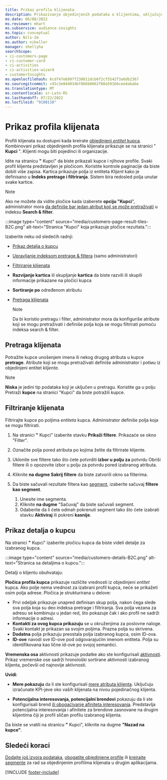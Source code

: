 ```yaml
---
title: Prikaz profila klijenata
description: Prikazivanje objedinjenih podataka o klijentima, uključujući korišćenje pretrage i filtriranja
ms.date: 06/08/2022
ms.reviewer: mhart
ms.subservice: audience-insights
ms.topic: conceptual
author: Nils-2m
ms.author: nikeller
manager: shellyha
searchScope:
- ci-customers-page
- ci-customer-card
- ci-activities
- ci-activities-wizard
- customerInsights
ms.openlocfilehash: 6cdf47e6997f230811dcb0f2cf5542f3a6db2367
ms.sourcegitcommit: c45c3e044034bf866b0662f80a59166cee4ababe
ms.translationtype: MT
ms.contentlocale: sr-Latn-RS
ms.lasthandoff: 07/22/2022
ms.locfileid: "9188110"
---
```

# <a name="view-customer-profiles"></a>Prikaz profila klijenata

Profili klijenata su dostupni kada kreirate [objedinjeni *entitet* kupca](data-unification.md). Kombinovani prikaz objedinjenih profila klijenata prikazuje se na stranici " **Kupci** ". Klijenti mogu biti pojedinci ili organizacije.

Idite na stranicu **"** Kupci" da biste prikazali kupce i njihove profile. Svaki profil klijenta predstavljen je pločicom. Koristite kontrole paginacije da biste dobili više zapisa. Kartica prikazuje polja iz entiteta *Klijent* kako je definisano u **Indeks pretrage i filtriranja**. Sistem bira redosled polja unutar svake kartice.

> [!NOTE]
> Ako ne možete da vidite pločice kada izaberete **opciju "Kupci**", administrator mora [da definiše bar jedan atribut koji se može pretraživati](search-filter-index.md) u indeksu **Search & filter**.

:::image type="content" source="media/customers-page-result-tiles-B2C.png" alt-text="Stranica &quot;Kupci&quot; koja prikazuje pločice rezultata.":::

Izaberite neku od sledećih radnji:
- [Prikaz detalja o kupcu](#view-customer-details)
- [Upravljanje indeksom pretrage & filtera](search-filter-index.md) (samo administratori)
- [Filtriranje klijenata](#filter-customers)
- **Razvijanje kartica** ili skupljanje **kartica** da biste razvili ili skupili informacije prikazane na pločici kupca
- **Sortiranje po** određenom atributu
- [Pretraga klijenata](#search-for-customers)

  > [!NOTE]
  > Da bi koristio pretragu i filter, administrator mora da konfiguriše atribute koji se mogu pretraživati i definiše polja koja se mogu filtrirati pomoću indeksa search & filter.

## <a name="search-for-customers"></a>Pretraga klijenata

Potražite kupce unošenjem imena ili nekog drugog atributa u kupce **pretrage**. Atribute koji se mogu pretraživati definiše administrator i potiиu iz objedinjeni entitet *klijenta*.

> [!NOTE]
> **Niska** je jedini tip podataka koji je uključen u pretragu. Koristite ga u polju Pretraži **kupce** na stranici "Kupci" da biste potražili kupce.

## <a name="filter-customers"></a>Filtriranje klijenata

Filtrirajte kupce po poljima *entiteta* kupca. Administrator definiše polja koja se mogu filtrirati.

1. Na stranici **"** Kupci" izaberite stavku **Prikaži filtere**. Prikazaće se okno "Filter".

1. Označite polja pored atributa po kojima želite da filtrirate klijente.

1. Uklonite sve filtere tako što ćete potvrditi **izbor u polju za** potvrdu Obriši filtere ili o opozovite izbor u polju za potvrdu pored izabranog atributa.

1. Kliknite **na dugme Sakrij filtere** da biste zatvorili okno sa filterima.

1. Da biste sačuvali rezultate filtera kao [segment](segments.md), izaberite sačuvaj **filtere kao segment**.
   1. Unesite ime segmenta.
   1. Kliknite **na dugme** "Sačuvaj" da biste sačuvali segment.
   1. Odaberite da li ćete odmah pokrenuti segment tako što ćete izabrati stavku **Aktiviraj** ili pokreni **kasnije**.

## <a name="view-customer-details"></a>Prikaz detalja o kupcu

Na stranici **"** Kupci" izaberite pločicu kupca da biste videli detalje za izabranog kupca.

:::image type="content" source="media/customers-details-B2C.png" alt-text="Stranica sa detaljima o kupcu.":::

Detalji o klijentu obuhvataju:

**Pločica profila kupca** prikazuje različite vrednosti iz objedinjeni *entitet* kupca. Ako polje nema vrednost za izabrani profil kupca, neće se prikažeti osim polja adrese. Pločica je strukturirana u delove:

- Prvi odeljak prikazuje unapred definisan skup polja, nakon čega slede sva polja koja su deo indeksa pretrage i filtriranja. Sva polja vezana za adresu se kombinuju u jedan red, što pokazuje čak i ako profil ne sadrži informacije o adresi.
- **Kontakti za ovog kupca prikazuju** se u okruženjima za poslovne naloge. Svaki kontakt je prikazan sa svojim poljima. Prazna polja su skrivena.
- **Dodatna** polja prikazuju preostala polja izabranog kupca, osim ID-ova.
- **ID-ove** navodi sve ID-ove pod odgovarajućim imenom entiteta. Polja su identifikovana kao lične id-ove po svojoj semantici.

**Vremenska osa** aktivnosti prikazuje podatke ako ste konfigurisali [aktivnosti](activities.md). Prikaz vremenske ose sadrži hronološki sortirane aktivnosti izabranog klijenta, počevši od najnovije aktivnosti.

**Uvidi**:

- **Mere pokazuju** da li ste konfigurisali [mere atributa klijenta](measures.md). Uključuju izračunate KPI-jeve oko vaših klijenata na nivou pojedinačnog klijenta.

- **Potencijalna interesovanja, potencijalni brendovi** pokazuju da li ste konfigurisali brend [ili obogaćivanje afiniteta interesovanja](enrichment-microsoft.md). Predstavlja potencijalna interesovanja i afinitete za brendove zasnovane na drugim klijentima čiji je profil sličan profilu izabranog klijenta.

Da biste se vratili na stranicu **"** Kupci", kliknite na dugme **"Nazad na kupce"**.

## <a name="next-steps"></a>Sledeći koraci

[Dodajte još izvora podataka](data-sources.md), [obogatite objedinjene profile](enrichment-hub.md) ili [kreirajte segmente](segments.md) za rad sa objedinjenim profilima klijenata u drugim aplikacijama.

[!INCLUDE [footer-include](includes/footer-banner.md)]
